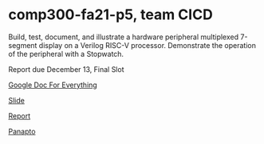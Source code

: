 # comp300-fa21-p5, team CICD

Build, test, document, and illustrate a hardware peripheral multiplexed 7-segment display on a Verilog RISC-V processor. Demonstrate the operation of the peripheral with a Stopwatch.

Report due December 13, Final Slot

[Google Doc For Everything](https://drive.google.com/drive/folders/1-1v9TOAEAmYhtiOgn3BpB_GBCgfgSXAB?usp=sharing)

[Slide](https://docs.google.com/presentation/d/1BP38QeCHM4EGKSsMZl_Oc6ap88Cl1tLIhRIm6OVd5yA/edit?usp=sharing)

[Report](https://docs.google.com/document/d/1D5ZsRH5il5OLjPp9I7rU5CRHHY3FL77ZvyGtR9u6LV0/edit?usp=sharing)

[Panapto](https://drive.google.com/file/d/1cYWLKeD7tzGEEfyu_B0oxqE5Jc_teQhl/view?usp=sharing)
